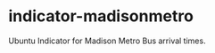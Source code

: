 indicator-madisonmetro
======================

Ubuntu Indicator for Madison Metro Bus arrival times.
